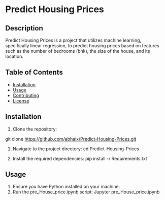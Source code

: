 # Predict Housing Prices

## Description

Predict Housing Prices is a project that utilizes machine learning, specifically linear regression, to predict housing prices based on features such as the number of bedrooms (bhk), the size of the house, and its location.

## Table of Contents

- [Installation](#installation)
- [Usage](#usage)
- [Contributing](#contributing)
- [License](#license)

## Installation

1. Clone the repository:


git clone https://github.com/abhaix/Predict-Housing-Prices.git

1. Navigate to the project directory:
cd Predict-Housing-Prices

1. Install the required dependencies:
pip install -r Requirements.txt

## Usage

1. Ensure you have Python installed on your machine.
2. Run the pre_House_price.ipynb script:
Jupyter pre_House_price.ipynb

